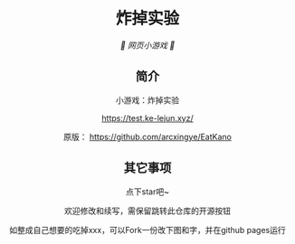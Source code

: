 <p align="center">
</p>
<div align="center">

# 炸掉实验

_🦌 网页小游戏 🥛_

## 简介

小游戏：炸掉实验

https://test.ke-lejun.xyz/


原版： https://github.com/arcxingye/EatKano


## 其它事项

点下star吧~

欢迎修改和续写，需保留跳转此仓库的开源按钮

如整成自己想要的吃掉xxx，可以Fork一份改下图和字，并在github pages运行
